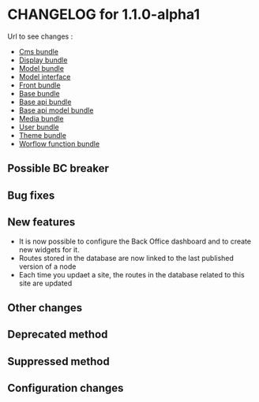 # CHANGELOG for 1.1.0-alpha1

Url to see changes : 

 - [Cms bundle](https://github.com/open-orchestra/open-orchestra-cms-bundle/compare/v1.0.0...v1.1.0-alpha1)
 - [Display bundle](https://github.com/open-orchestra/open-orchestra-display-bundle/compare/v1.0.0...v1.1.0-alpha1)
 - [Model bundle](https://github.com/open-orchestra/open-orchestra-model-bundle/compare/v1.0.0...v1.1.0-alpha1)
 - [Model interface](https://github.com/open-orchestra/open-orchestra-model-interface/compare/v1.0.0...v1.1.0-alpha1)
 - [Front bundle](https://github.com/open-orchestra/open-orchestra-front-bundle/compare/v1.0.0...v1.1.0-alpha1)
 - [Base bundle](https://github.com/open-orchestra/open-orchestra-base-bundle/compare/v1.0.0...v1.1.0-alpha1)
 - [Base api bundle](https://github.com/open-orchestra/open-orchestra-base-api-bundle/compare/v1.0.0...v1.1.0-alpha1)
 - [Base api model bundle](https://github.com/open-orchestra/open-orchestra-base-api-mongo-model-bundle/compare/v1.0.0...v1.1.0-alpha1)
 - [Media bundle](https://github.com/open-orchestra/open-orchestra-media-bundle/compare/v1.0.0...v1.1.0-alpha1)
 - [User bundle](https://github.com/open-orchestra/open-orchestra-user-bundle/compare/v1.0.0...v1.1.0-alpha1)
 - [Theme bundle](https://github.com/open-orchestra/open-orchestra-theme-bundle/compare/v1.0.0...v1.1.0-alpha1)
 - [Worflow function bundle](https://github.com/open-orchestra/open-orchestra-worflow-function-bundle/compare/v1.0.0...v1.1.0-alpha1)

## Possible BC breaker

## Bug fixes

## New features

 - It is now possible to configure the Back Office dashboard and to create new widgets for it.
 - Routes stored in the database are now linked to the last published version of a node
 - Each time you updaet a site, the routes in the database related to this site are updated

## Other changes

## Deprecated method

## Suppressed method

## Configuration changes
